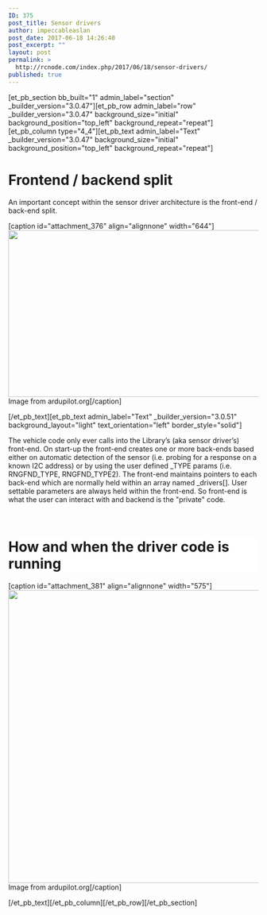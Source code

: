 ```yaml
---
ID: 375
post_title: Sensor drivers
author: impeccableaslan
post_date: 2017-06-18 14:26:40
post_excerpt: ""
layout: post
permalink: >
  http://rcnode.com/index.php/2017/06/18/sensor-drivers/
published: true
---
```

[et_pb_section bb_built="1" admin_label="section" _builder_version="3.0.47"][et_pb_row admin_label="row" _builder_version="3.0.47" background_size="initial" background_position="top_left" background_repeat="repeat"][et_pb_column type="4_4"][et_pb_text admin_label="Text" _builder_version="3.0.47" background_size="initial" background_position="top_left" background_repeat="repeat"]
<h1>Frontend / backend split</h1>
An important concept within the sensor driver architecture is the front-end / back-end split.

[caption id="attachment_376" align="alignnone" width="644"]<img class="size-full wp-image-376" src="http://rcnode.com/wp-content/uploads/2017/06/Front-end-back-end.png" alt="" width="644" height="336" /> Image from ardupilot.org[/caption]

[/et_pb_text][et_pb_text admin_label="Text" _builder_version="3.0.51" background_layout="light" text_orientation="left" border_style="solid"]

The vehicle code only ever calls into the Library’s (aka sensor driver’s) front-end. On start-up the front-end creates one or more back-ends based either on automatic detection of the sensor (i.e. probing for a response on a known I2C address) or by using the user defined _TYPE params (i.e. RNGFND_TYPE, RNGFND_TYPE2). The front-end maintains pointers to each back-end which are normally held within an array named _drivers[]. User settable parameters are always held within the front-end. So front-end is what the user can interact with and backend is the "private" code.

&nbsp;
<h1 style="background-color: #ffffff;">How and when the driver code is running</h1>
[caption id="attachment_381" align="alignnone" width="575"]<img class="size-full wp-image-381" src="http://rcnode.com/wp-content/uploads/2017/06/driver-code.png" alt="" width="575" height="590" /> Image from ardupilot.org[/caption]

[/et_pb_text][/et_pb_column][/et_pb_row][/et_pb_section]